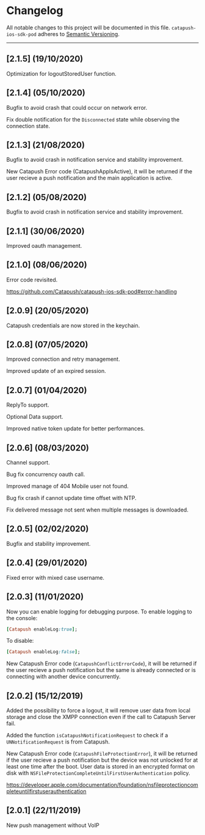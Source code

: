 # Changelog
All notable changes to this project will be documented in this file.
`catapush-ios-sdk-pod` adheres to [Semantic Versioning](http://semver.org/).

---

## [2.1.5] (19/10/2020)
Optimization for logoutStoredUser function.

## [2.1.4] (05/10/2020)
Bugfix to avoid crash that could occur on network error.

Fix double notification for the ```Disconnected``` state while observing the connection state. 

## [2.1.3] (21/08/2020)
Bugfix to avoid crash in notification service and stability improvement.

New Catapush Error code (CatapushAppIsActive), it will be returned if the user recieve a push notification and the main application is active.

## [2.1.2] (05/08/2020)
Bugfix to avoid crash in notification service and stability improvement.

## [2.1.1] (30/06/2020)
Improved oauth management.

## [2.1.0] (08/06/2020)
Error code revisited.

https://github.com/Catapush/catapush-ios-sdk-pod#error-handling

## [2.0.9] (20/05/2020)
Catapush credentials are now stored in the keychain.

## [2.0.8] (07/05/2020)
Improved connection and retry management.

Improved update of an expired session.

## [2.0.7] (01/04/2020)
ReplyTo support.

Optional Data support.

Improved native token update for better performances.

## [2.0.6] (08/03/2020)
Channel support.

Bug fix concurrency oauth call.

Improved manage of 404 Mobile user not found.

Bug fix crash if cannot update time offset with NTP.

Fix delivered message not sent when multiple messages is downloaded.

## [2.0.5] (02/02/2020)
Bugfix and stability improvement.

## [2.0.4] (29/01/2020)
Fixed error with mixed case username.


## [2.0.3] (11/01/2020)

Now you can enable logging for debugging purpose.
To enable logging to the console:
```ruby
[Catapush enableLog:true];
```

To disable:
```ruby
[Catapush enableLog:false];
```


New Catapush Error code (```CatapushConflictErrorCode```), it will be returned if the user recieve a push notification but the same is already connected or is connecting with another device concurrently.


## [2.0.2] (15/12/2019)
Added the possibility to force a logout, it will remove user data from local storage and close the XMPP connection even if the call to Catapush Server fail.

Added the function ```isCatapushNotificationRequest``` to check if a ```UNNotificationRequest``` is from Catapush.

New Catapush Error code (```CatapushFileProtectionError```), it will be returned if the user recieve a push notification but the device was not unlocked for at least one time after the boot.
User data is stored in an encrypted format on disk with ```NSFileProtectionCompleteUntilFirstUserAuthentication``` policy.

https://developer.apple.com/documentation/foundation/nsfileprotectioncompleteuntilfirstuserauthentication

## [2.0.1] (22/11/2019)
New push management without VoIP
